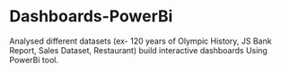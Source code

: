 # Dashboards-PowerBi

Analysed different datasets (ex- 120 years of Olympic History, JS Bank Report, Sales Dataset, Restaurant) build interactive dashboards Using PowerBi tool. 
